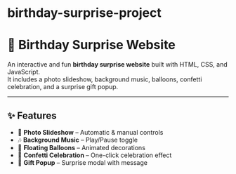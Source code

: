 # birthday-surprise-project
# 🎂 Birthday Surprise Website  

An interactive and fun **birthday surprise website** built with HTML, CSS, and JavaScript.  
It includes a photo slideshow, background music, balloons, confetti celebration, and a surprise gift popup.  

---

## ✨ Features
- 📸 **Photo Slideshow** – Automatic & manual controls  
- 🎶 **Background Music** – Play/Pause toggle  
- 🎈 **Floating Balloons** – Animated decorations  
- 🎉 **Confetti Celebration** – One-click celebration effect  
- 🎁 **Gift Popup** – Surprise modal with message  
